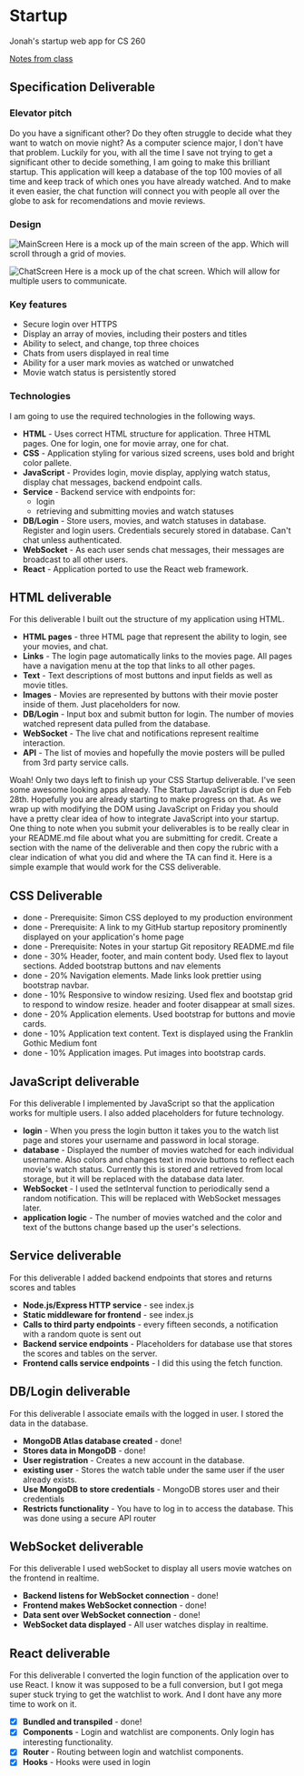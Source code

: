 # Startup
Jonah's startup web app for CS 260

[Notes from class](https://github.com/JonahThurston/startup/blob/main/notes.md)

## Specification Deliverable

### Elevator pitch

Do you have a significant other? Do they often struggle to decide what they want to watch on movie night? As a computer science major, I don't have that problem. Luckily for you, with all the time I save not trying to get a significant other to decide something, I am going to make this brilliant startup. This application will keep a database of the top 100 movies of all time and keep track of which ones you have already watched. And to make it even easier, the chat function will connect you with people all over the globe to ask for recomendations and movie reviews. 

### Design

![MainScreen](https://github.com/JonahThurston/startup/assets/90001804/1dbe2810-b463-4ed1-a188-f56614c6d1fe)
Here is a mock up of the main screen of the app. Which will scroll through a grid of movies.

![ChatScreen](https://github.com/JonahThurston/startup/assets/90001804/54b1d506-7c33-4fe1-a7df-dbd6d365aed6)
Here is a mock up of the chat screen. Which will allow for multiple users to communicate.

### Key features

- Secure login over HTTPS
- Display an array of movies, including their posters and titles
- Ability to select, and change, top three choices
- Chats from users displayed in real time
- Ability for a user mark movies as watched or unwatched
- Movie watch status is persistently stored

### Technologies

I am going to use the required technologies in the following ways.

- **HTML** - Uses correct HTML structure for application. Three HTML pages. One for login, one for movie array, one for chat.
- **CSS** - Application styling for various sized screens, uses bold and bright color pallete.
- **JavaScript** - Provides login, movie display, applying watch status, display chat messages, backend endpoint calls.
- **Service** - Backend service with endpoints for:
  - login
  - retrieving and submitting movies and watch statuses
- **DB/Login** - Store users, movies, and watch statuses in database. Register and login users. Credentials securely stored in database. Can't chat unless authenticated.
- **WebSocket** - As each user sends chat messages, their messages are broadcast to all other users.
- **React** - Application ported to use the React web framework.

## HTML deliverable

For this deliverable I built out the structure of my application using HTML.

- **HTML pages** - three HTML page that represent the ability to login, see your movies, and chat.
- **Links** - The login page automatically links to the movies page. All pages have a navigation menu at the top that links to all other pages.
- **Text** - Text descriptions of most buttons and input fields as well as movie titles.
- **Images** - Movies are represented by buttons with their movie poster inside of them. Just placeholders for now.
- **DB/Login** - Input box and submit button for login. The number of movies watched represent data pulled from the database.
- **WebSocket** - The live chat and notifications represent realtime interaction.
- **API** - The list of movies and hopefully the movie posters will be pulled from 3rd party service calls.

Woah! Only two days left to finish up your CSS Startup deliverable. I've seen some awesome looking apps already. The Startup JavaScript is due on Feb 28th. Hopefully you are already starting to make progress on that. As we wrap up with modifying the DOM using JavaScript on Friday you should have a pretty clear idea of how to integrate JavaScript into your startup.
One thing to note when you submit your deliverables is to be really clear in your README.md file about what you are submitting for credit. Create a section with the name of the deliverable and then copy the rubric with a clear indication of what you did and where the TA can find it. Here is a simple example that would work for the CSS deliverable.

## CSS Deliverable 

- done - Prerequisite: Simon CSS deployed to my production environment
- done - Prerequisite: A link to my GitHub startup repository prominently displayed on your application's home page
- done - Prerequisite: Notes in your startup Git repository README.md file
- done - 30% Header, footer, and main content body. Used flex to layout sections. Added bootstrap buttons and nav elements
- done - 20% Navigation elements. Made links look prettier using bootstrap navbar. 
- done - 10% Responsive to window resizing. Used flex and bootstap grid to respond to window resize. header and footer disappear at small sizes.
- done - 20% Application elements. Used bootstrap for buttons and movie cards.
- done - 10% Application text content. Text is displayed using the Franklin Gothic Medium font
- done - 10% Application images. Put images into bootstrap cards.

## JavaScript deliverable

For this deliverable I implemented by JavaScript so that the application works for multiple users. I also added placeholders for future technology.

- **login** - When you press the login button it takes you to the watch list page and stores your username and password in local storage.
- **database** - Displayed the number of movies watched for each individual username. Also colors and changes text in movie buttons to reflect each movie's watch status. Currently this is stored and retrieved from local storage, but it will be replaced with the database data later.
- **WebSocket** - I used the setInterval function to periodically send a random notification. This will be replaced with WebSocket messages later.
- **application logic** - The number of movies watched and the color and text of the buttons change based up the user's selections.

## Service deliverable

For this deliverable I added backend endpoints that stores and returns scores and tables

- **Node.js/Express HTTP service** - see index.js
- **Static middleware for frontend** - see index.js
- **Calls to third party endpoints** - every fifteen seconds, a notification with a random quote is sent out
- **Backend service endpoints** - Placeholders for database use that stores the scores and tables on the server.
- **Frontend calls service endpoints** - I did this using the fetch function.

## DB/Login deliverable

For this deliverable I associate emails with the logged in user. I stored the data in the database.

- **MongoDB Atlas database created** - done!
- **Stores data in MongoDB** - done!
- **User registration** - Creates a new account in the database.
- **existing user** - Stores the watch table under the same user if the user already exists.
- **Use MongoDB to store credentials** - MongoDB stores user and their credentials
- **Restricts functionality** - You have to log in to access the database. This was done using a secure API router

## WebSocket deliverable

For this deliverable I used webSocket to display all users movie watches on the frontend in realtime.

- **Backend listens for WebSocket connection** - done!
- **Frontend makes WebSocket connection** - done!
- **Data sent over WebSocket connection** - done!
- **WebSocket data displayed** - All user watches display in realtime.

## React deliverable

For this deliverable I converted the login function of the application over to use React. I know it was supposed to be a full conversion, but I got mega super stuck trying to get the watchlist to work. And I dont have any more time to work on it. 

- [x] **Bundled and transpiled** - done!
- [x] **Components** - Login and watchlist are components. Only login has interesting functionality.
- [x] **Router** - Routing between login and watchlist components.
- [x] **Hooks** - Hooks were used in login
